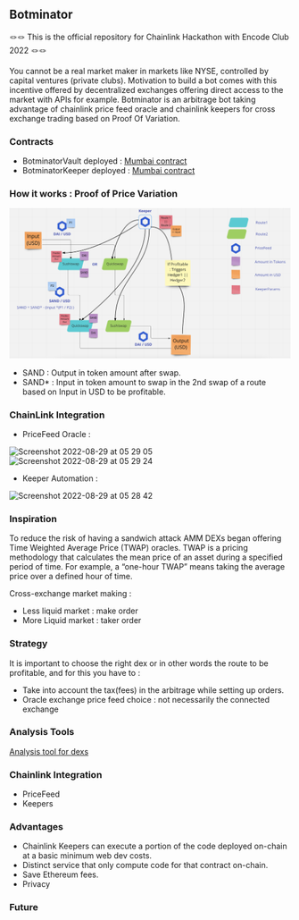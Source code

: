 ## Botminator                 

🪢🪢 This is the official repository for Chainlink Hackathon with Encode Club 2022 🪢🪢

You cannot be a real market maker in markets like NYSE, controlled by capital ventures (private clubs). Motivation to build a bot comes with this incentive offered by decentralized exchanges offering direct access to the market with APIs for example.
Botminator is an arbitrage bot taking advantage of chainlink price feed oracle and chainlink keepers for cross exchange trading based on Proof Of Variation. 


### Contracts 

- BotminatorVault deployed : [Mumbai  contract](https://mumbai.polygonscan.com/address/0x5bEa99Fcdca784bB9EbBF7a070FEB567a55581D5)
- BotminatorKeeper deployed : [Mumbai  contract](https://mumbai.polygonscan.com/address/0x38e35ae9fb9E1d0228495CB66AD51B9B095D5f6A)


### How it works : Proof of Price Variation 


![PoPV](./docs/PoV.png)


- SAND : Output in token amount after swap.  
- SAND* : Input in token amount to swap in the 2nd swap of a route based on Input in USD to be profitable. 

 
### ChainLink Integration 


- PriceFeed Oracle : 
<img width="595" alt="Screenshot 2022-08-29 at 05 29 05" src="https://user-images.githubusercontent.com/75360886/187117378-d88421eb-29ab-4a39-90ff-344bb1b3683f.png">
<img width="528" alt="Screenshot 2022-08-29 at 05 29 24" src="https://user-images.githubusercontent.com/75360886/187117405-3d0d49d7-5180-42ea-a18d-445fee0df007.png">


- Keeper Automation : 
<img width="744" alt="Screenshot 2022-08-29 at 05 28 42" src="https://user-images.githubusercontent.com/75360886/187117330-4bda4712-6722-4d52-93ee-b63f86a3af1d.png">



### Inspiration 

To reduce the risk of having a sandwich attack AMM DEXs began offering Time Weighted Average Price (TWAP) oracles. TWAP is a pricing methodology that calculates the mean price of an asset during a specified period of time. For example, a “one-hour TWAP” means taking the average price over a defined hour of time. 


Cross-exchange market making :

- Less liquid market : make order 
- More Liquid market : taker order 


### Strategy 

It is important to choose the right dex or in other words the route to be profitable, and for this you have to : 

- Take into account the tax(fees) in the arbitrage while setting up orders. 
- Oracle exchange price feed choice : not necessarily the connected exchange <depends on strategy : more liquid exchange will give you more insight into the potential direction of token price> 


### Analysis Tools 

[Analysis tool for dexs](https://defillama.com/)


### Chainlink Integration 

- PriceFeed 
- Keepers 

### Advantages 

- Chainlink Keepers can execute a portion of the code deployed on-chain at a basic minimum web dev costs. 
- Distinct service that only compute code for that contract on-chain. 
- Save Ethereum fees. 
- Privacy 

### Future 


